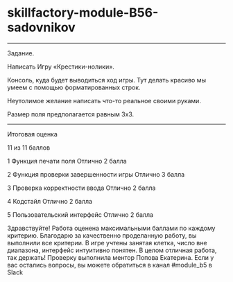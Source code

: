 # skillfactory-module-B56-sadovnikov

-----------------
Задание.

Написать Игру «Крестики-нолики».

Консоль, куда будет выводиться ход игры. Тут делать красиво мы умеем с помощью форматированных строк.

Неутолимое желание написать что-то реальное своими руками.

Размер поля предполагается равным 3x3.

------------------------------
Итоговая оценка

11
из 11
баллов

1
Функция печати поля
Отлично
2 балла

2
Функция проверки завершенности игры
Отлично
3 балла

3
Проверка корректности ввода
Отлично
2 балла

4
Кодстайл
Отлично
2 балла

5
Пользовательский интерфейс
Отлично
2 балла

Здравствуйте!
Работа оценена максимальными баллами по каждому критерию.
Благодарю за качественно проделанную работу, вы выполнили все критерии.
В игре учтены занятая клетка, число вне диапазона, интерфейс интуитивно понятен.
В целом отличная работа, так держать!
Проверку выполнила ментор Попова Екатерина.
Если у вас остались вопросы, вы можете обратиться в канал #module_b5 в Slack
